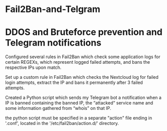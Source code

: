 # Fail2Ban-and-Telgram
# DDOS and Bruteforce prevention and Telegram notifications


 Configured several rules in Fail2Ban which check some application logs for certain REGEXs, which represent logged failed attempts, and bans the respective IPs upon match.

 Set up a custom rule in Fail2Ban which checks the Nextcloud log for failed login attempts, extract the IP and bans it permanently after 3 failed attempts.

 Created a Python script which sends my Telegram bot a notification when a IP is banned containing the banned IP, the “attacked“ service name and some information gathered from “whois” on that IP.

 the python script must be specified in a separate "action" file ending in '.conf', located in the '/etc/fail2ban/action.d/' directory.
